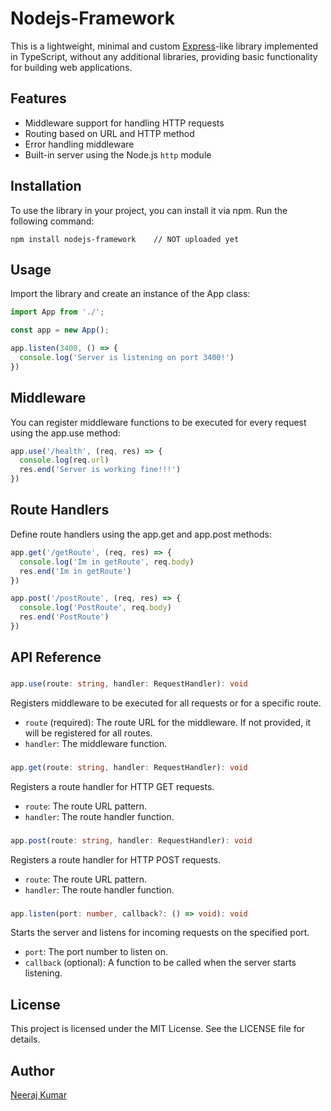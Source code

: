 # Nodejs-Framework

This is a lightweight, minimal and custom [Express](https://github.com/expressjs/express)-like library implemented in TypeScript, without any additional libraries, providing basic functionality for building web applications.

## Features

- Middleware support for handling HTTP requests
- Routing based on URL and HTTP method
- Error handling middleware
- Built-in server using the Node.js `http` module

## Installation

To use the library in your project, you can install it via npm. Run the following command:

```shell
npm install nodejs-framework    // NOT uploaded yet
```

## Usage
Import the library and create an instance of the App class:

```ts
import App from './';

const app = new App();

app.listen(3400, () => {
  console.log('Server is listening on port 3400!')
})
```

## Middleware
You can register middleware functions to be executed for every request using the app.use method:

```ts
app.use('/health', (req, res) => {
  console.log(req.url)
  res.end('Server is working fine!!!')
})
```

## Route Handlers
Define route handlers using the app.get and app.post methods:

```ts
app.get('/getRoute', (req, res) => {
  console.log('Im in getRoute', req.body)
  res.end('Im in getRoute')
})

app.post('/postRoute', (req, res) => {
  console.log('PostRoute', req.body)
  res.end('PostRoute')
})
```
## API Reference

### 

```ts
app.use(route: string, handler: RequestHandler): void
```

Registers middleware to be executed for all requests or for a specific route.

- `route` (required): The route URL for the middleware. If not provided, it will be registered for all routes.
- `handler`: The middleware function.

### 
```ts
app.get(route: string, handler: RequestHandler): void
```

Registers a route handler for HTTP GET requests.

- `route`: The route URL pattern.
- `handler`: The route handler function.

### 
```ts
app.post(route: string, handler: RequestHandler): void
```

Registers a route handler for HTTP POST requests.

- `route`: The route URL pattern.
- `handler`: The route handler function.

### 
```ts
app.listen(port: number, callback?: () => void): void
```

Starts the server and listens for incoming requests on the specified port.

- `port`: The port number to listen on.
- `callback` (optional): A function to be called when the server starts listening.


## License
This project is licensed under the MIT License. See the LICENSE file for details.

## Author
[Neeraj Kumar](https://www.github.com/neerajkumar161)